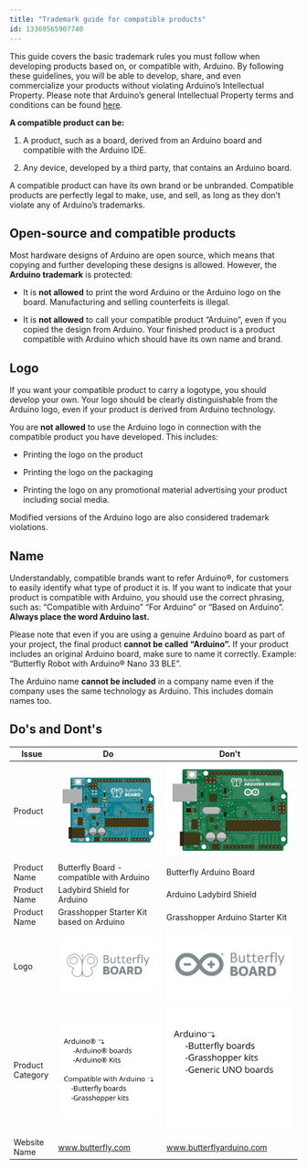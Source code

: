 ```yaml
---
title: "Trademark guide for compatible products"
id: 13369565907740
---
```


This guide covers the basic trademark rules you must follow when developing products based on, or compatible with, Arduino. By following these guidelines, you will be able to develop, share, and even commercialize your products without violating Arduino’s Intellectual Property. Please note that Arduino’s general Intellectual Property terms and conditions can be found [here](https://www.arduino.cc/en/trademark).

**A compatible product can be:**

1. A product, such as a board, derived from an Arduino board and compatible with the Arduino IDE.

2. Any device, developed by a third party, that contains an Arduino board.

A compatible product can have its own brand or be unbranded. Compatible products are perfectly legal to make, use, and sell, as long as they don’t violate any of Arduino’s trademarks.

## Open-source and compatible products

Most hardware designs of Arduino are open source, which means that copying and further developing these designs is allowed. However, the **Arduino trademark** is protected:

- It is **not allowed** to print the word Arduino or the Arduino logo on the board. Manufacturing and selling counterfeits is illegal.

- It is **not allowed** to call your compatible product “Arduino”, even if you copied the design from Arduino. Your finished product is a product compatible with Arduino which should have its own name and brand.

## Logo

If you want your compatible product to carry a logotype, you should develop your own. Your logo should be clearly distinguishable from the Arduino logo, even if your product is derived from Arduino technology.

You are **not allowed** to use the Arduino logo in connection with the compatible product you have developed. This includes:

- Printing the logo on the product

- Printing the logo on the packaging

- Printing the logo on any promotional material advertising your product including social media.

Modified versions of the Arduino logo are also considered trademark violations.

## Name

Understandably, compatible brands want to refer Arduino®, for customers to easily identify what type of product it is. If you want to indicate that your product is compatible with Arduino, you should use the correct phrasing, such as: “Compatible with Arduino” “For Arduino” or “Based on Arduino”. **Always place the word Arduino last.**

Please note that even if you are using a genuine Arduino board as part of your project, the final product **cannot be called “Arduino”.** If your product includes an original Arduino board, make sure to name it correctly. Example: “Butterfly Robot with Arduino® Nano 33 BLE”.

The Arduino name **cannot be included** in a company name even if the company uses the same technology as Arduino. This includes domain names too.

## Do's and Dont's

| Issue | Do | Don't|
| ----------- | ----------- | ----------- |
| Product | ![Board with the logo "Butterfly Board"](img/Butterfly-board.jpg) | ![Board with the logo "Butterfly arduino board"](img/Butterfly-arduino-board.jpg)|
| Product Name | Butterfly Board  - compatible with Arduino | Butterfly Arduino Board |
| Product Name | Ladybird Shield for Arduino | Arduino Ladybird Shield |
| Product Name | Grasshopper Starter Kit based on Arduino | Grasshopper Arduino Starter Kit |
| Logo | ![Butterfly board logo](img/butterfly-board-logo.jpg) | ![Butterfly Board logo with Arduino Logo](img/Arduino-butterfly-board-logo.jpg) |
| Product Category | ![How to structure product caregories](img/Product-Category-Do.png) | ![How not to structure product caregories](img/Product-Category-Dont.png) |
| Website Name | www.butterfly.com | www.butterflyarduino.com |
